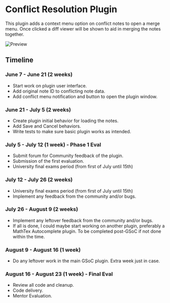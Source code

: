 # Conflict Resolution Plugin
This plugin adds a context menu option on conflict notes to open a merge menu. Once clicked a diff viewer will be shown to aid in merging the notes together.

![Preview](https://github.com/joplin/plugin-conflict-resolution/raw/master/Preview.gif)

## Timeline
### June 7 - June 21 (2 weeks)
- Start work on plugin user interface.
- Add original note ID to conflicting note data.
- Add conflict menu notification and button to open the plugin window.

### June 21 - July 5 (2 weeks)
- Create plugin initial behavior for loading the notes.
- Add Save and Cancel behaviors.
- Write tests to make sure basic plugin works as intended.

### July 5 - July 12 (1 week) - Phase 1 Eval
- Submit forum for Community feedback of the plugin.
- Submission of the first evaluation.
- University final exams period (from first of July until 15th)

### July 12 - July 26 (2 weeks)
- University final exams period (from first of July until 15th)
- Implement any feedback from the community and/or bugs.

### July 26 - August 9 (2 weeks)
- Implement any leftover feedback from the community and/or bugs.
- If all is done, I could maybe start working on another plugin, preferably a MathTex Autocomplete plugin. To be completed post-GSoC if not done within the time.

### August 9 - August 16 (1 week)
- Do any leftover work in the main GSoC plugin. Extra week just in case.

### August 16 - August 23 (1 week) - Final Eval
- Review all code and cleanup.
- Code delivery.
- Mentor Evaluation.
